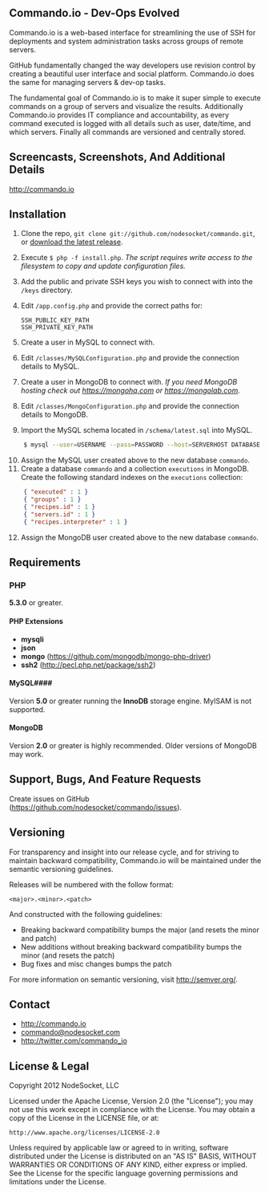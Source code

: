 Commando.io - Dev-Ops Evolved
-----------------------------

Commando.io is a web-based interface for streamlining the use of SSH for deployments and system administration tasks across groups of remote servers.

GitHub fundamentally changed the way developers use revision control by creating a beautiful user interface and social platform. Commando.io does the same for managing servers & dev-op tasks.

The fundamental goal of Commando.io is to make it super simple to execute commands on a group of servers and visualize the results. Additionally Commando.io provides IT compliance and accountability, as every command executed is logged with all details such as user, date/time, and which servers. Finally all commands are versioned and centrally stored.

Screencasts, Screenshots, And Additional Details
--------------------------------

http://commando.io

Installation
------------

1.  Clone the repo, `git clone git://github.com/nodesocket/commando.git`, or [download the latest release](https://github.com/nodesocket/commando/tarball/master).
2.  Execute `$ php -f install.php`. *The script requires write access to the filesystem to copy and update configuration files.*
3.  Add the public and private SSH keys you wish to connect with into the `/keys` directory.
4.  Edit `/app.config.php` and provide the correct paths for:

    `SSH_PUBLIC_KEY_PATH`<br />
    `SSH_PRIVATE_KEY_PATH`
    
5.  Create a user in MySQL to connect with.
6.  Edit `/classes/MySQLConfiguration.php` and provide the connection details to MySQL.
7.	Create a user in MongoDB to connect with. *If you need MongoDB hosting check out https://mongohq.com or https://mongolab.com.*
8.  Edit `/classes/MongoConfiguration.php` and provide the connection details to MongoDB.

9.  Import the MySQL schema located in `/schema/latest.sql` into MySQL.

```` bash
	$ mysql --user=USERNAME --pass=PASSWORD --host=SERVERHOST DATABASE < /schema/latest.sql
````

10.	 Assign the MySQL user created above to the new database `commando`.    
11.  Create a database `commando` and a collection `executions` in MongoDB. Create the following standard indexes on the `executions` collection:
   
```` json
    { "executed" : 1 }
    { "groups" : 1 }
    { "recipes.id" : 1 }
    { "servers.id" : 1 }
    { "recipes.interpreter" : 1 }
````

12. Assign the MongoDB user created above to the new database `commando`.

Requirements
------------

### PHP ####
**5.3.0** or greater.

#### PHP Extensions ####
+ **mysqli**
+ **json**
+ **mongo** (https://github.com/mongodb/mongo-php-driver)
+ **ssh2** (http://pecl.php.net/package/ssh2)

#### MySQL####
Version **5.0** or greater running the **InnoDB** storage engine. MyISAM is not supported.

#### MongoDB ####
Version **2.0** or greater is highly recommended. Older versions of MongoDB may work.

Support, Bugs, And Feature Requests
-----------------------

Create issues on GitHub (https://github.com/nodesocket/commando/issues).

Versioning
----------

For transparency and insight into our release cycle, and for striving to maintain backward compatibility, Commando.io will be maintained under the semantic versioning guidelines.

Releases will be numbered with the follow format:

`<major>.<minor>.<patch>`

And constructed with the following guidelines:

+ Breaking backward compatibility bumps the major (and resets the minor and patch)
+ New additions without breaking backward compatibility bumps the minor (and resets the patch)
+ Bug fixes and misc changes bumps the patch

For more information on semantic versioning, visit http://semver.org/.

Contact
-------

+ http://commando.io
+ commando@nodesocket.com
+ http://twitter.com/commando_io

License & Legal
---------------

Copyright 2012 NodeSocket, LLC

Licensed under the Apache License, Version 2.0 (the "License"); you may not use this work except in compliance with the License. You may obtain a copy of the License in the LICENSE file, or at:

    http://www.apache.org/licenses/LICENSE-2.0

Unless required by applicable law or agreed to in writing, software distributed under the License is distributed on an "AS IS" BASIS, WITHOUT WARRANTIES OR CONDITIONS OF ANY KIND, either express or implied. See the License for the specific language governing permissions and limitations under the License.